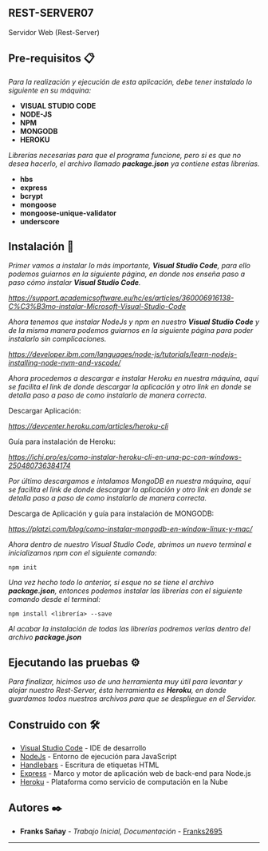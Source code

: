 ## REST-SERVER07
Servidor Web (Rest-Server) 

## Pre-requisitos 📋

_Para la realización y ejecución de esta aplicación, debe tener instalado lo siguiente en su máquina:_

* **VISUAL STUDIO CODE**
* **NODE-JS**
* **NPM**
* **MONGODB**
* **HEROKU**

_Librerías necesarias para que el programa funcione, pero si es que no desea hacerlo, el archivo llamado **package.json** ya contiene estas librerías._

* **hbs**
* **express**
* **bcrypt**
* **mongoose**
* **mongoose-unique-validator**
* **underscore**

## Instalación 🔧

_Primer vamos a instalar lo más importante, **Visual Studio Code**, para ello podemos guiarnos en la siguiente página, en donde nos enseña paso a paso cómo instalar **Visual Studio Code**._

_https://support.academicsoftware.eu/hc/es/articles/360006916138-C%C3%B3mo-instalar-Microsoft-Visual-Studio-Code_

_Ahora tenemos que instalar NodeJs y npm en nuestro **Visual Studio Code** y de la misma manera podemos guiarnos en la siguiente página para poder instalarlo sin complicaciones._

_https://developer.ibm.com/languages/node-js/tutorials/learn-nodejs-installing-node-nvm-and-vscode/_

_Ahora procedemos a descargar e instalar Heroku en nuestra máquina, aquí se facilita el link de donde descargar la aplicación y otro link en donde se detalla paso a paso de como instalarlo de manera correcta._

Descargar Aplicación:

_https://devcenter.heroku.com/articles/heroku-cli_

Guía para instalación de Heroku:

_https://ichi.pro/es/como-instalar-heroku-cli-en-una-pc-con-windows-250480736384174_

_Por último descargamos e intalamos MongoDB en nuestra máquina, aquí se facilita el link de donde descargar la aplicación y otro link en donde se detalla paso a paso de como instalarlo de manera correcta._

Descarga de Aplicación y guía para instalación de MONGODB:

_https://platzi.com/blog/como-instalar-mongodb-en-window-linux-y-mac/_

_Ahora dentro de nuestro Visual Studio Code, abrimos un nuevo terminal e inicializamos npm con el siguiente comando:_

```
npm init
```

_Una vez hecho todo lo anterior, si esque no se tiene el archivo **package.json**, entonces podemos instalar las librerías con el siguiente comando desde el terminal:_

```
npm install <librería> --save
```

_Al acabar la instalación de todas las librerías podremos verlas dentro del archivo **package.json**_

## Ejecutando las pruebas ⚙️

_Para finalizar, hicimos uso de una herramienta muy útil para levantar y alojar nuestro Rest-Server, ésta herramienta es **Heroku**, en donde guardamos todos nuestros archivos para que se despliegue en el Servidor._

## Construido con 🛠️

* [Visual Studio Code](https://code.visualstudio.com/) - IDE de desarrollo
* [NodeJs](https://nodejs.org/es/) - Entorno de ejecución para JavaScript
* [Handlebars](https://handlebarsjs.com/) - Escritura de etiquetas HTML
* [Express](https://expressjs.com/es/) - Marco y motor de aplicación web de back-end para Node.js
* [Heroku](https://www.heroku.com/) - Plataforma como servicio de computación en la Nube

## Autores ✒️

* **Franks Sañay** - *Trabajo Inicial, Documentación* - [Franks2695](https://github.com/Franks2695)
---
